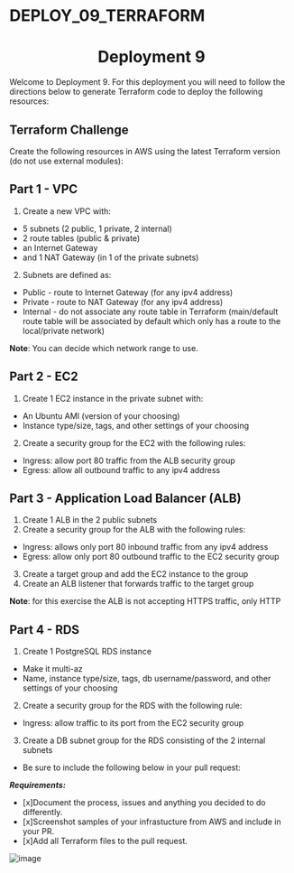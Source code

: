 # DEPLOY_09_TERRAFORM

<h1 align=center>Deployment 9</h1>

Welcome to Deployment 9. For this deployment you will need to follow the directions below to generate Terraform code to deploy the following resources:

## Terraform Challenge
Create the following resources in AWS using the latest Terraform version (do not use external modules):

## Part 1 - VPC
1. Create a new VPC with:
 * 5 subnets (2 public, 1 private, 2 internal)
 * 2 route tables (public & private)
 * an Internet Gateway
 * and 1 NAT Gateway (in 1 of the private subnets)

2. Subnets are defined as:
 * Public - route to Internet Gateway (for any ipv4 address)
 * Private - route to NAT Gateway (for any ipv4 address)
 * Internal - do not associate any route table in Terraform (main/default route table will be associated by default which only has a route to the local/private network)

**Note**: You can decide which network range to use.

## Part 2 - EC2
1. Create 1 EC2 instance in the private subnet with:
 * An Ubuntu AMI (version of your choosing)
 * Instance type/size, tags, and other settings of your choosing
2. Create a security group for the EC2 with the following rules:
 * Ingress: allow port 80 traffic from the ALB security group
 * Egress: allow all outbound traffic to any ipv4 address

## Part 3 - Application Load Balancer (ALB)
1. Create 1 ALB in the 2 public subnets
2. Create a security group for the ALB with the following rules:
 * Ingress: allows only port 80 inbound traffic from any ipv4 address
 * Egress: allow only port 80 outbound traffic to the EC2 security group
3. Create a target group and add the EC2 instance to the group
4. Create an ALB listener that forwards traffic to the target group

**Note**: for this exercise the ALB is not accepting HTTPS traffic, only HTTP

## Part 4 - RDS
1. Create 1 PostgreSQL RDS instance
 * Make it multi-az
 * Name, instance type/size, tags, db username/password, and other settings of your choosing
2. Create a security group for the RDS with the following rule:
 * Ingress: allow traffic to its port from the EC2 security group
3. Create a DB subnet group for the RDS consisting of the 2 internal subnets

- Be sure to include the following below in your pull request: 

***Requirements:*** 
- [x]Document the process, issues and anything you decided to do differently.
- [x]Screenshot samples of your infrastucture from AWS and include in your PR.
- [x]Add all Terraform files to the pull request.

![image](https://p2zk82o7hr3yb6ge7gzxx4ki-wpengine.netdna-ssl.com/wp-content/uploads/terraform-x-aws-1.png)
